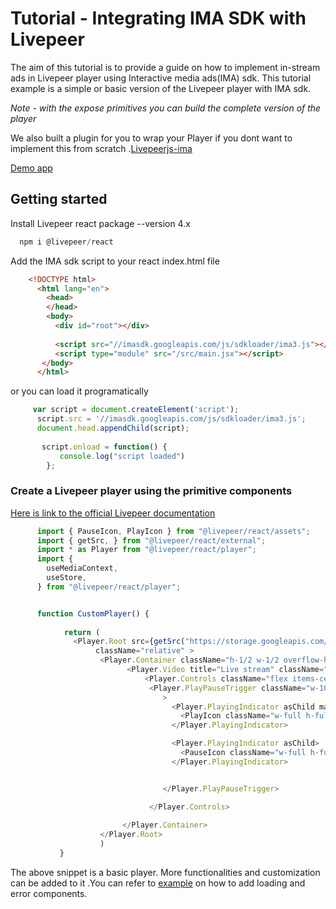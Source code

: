 # Tutorial - Integrating IMA SDK with Livepeer
The aim of this tutorial is to provide a guide on how to implement in-stream ads in Livepeer player using Interactive media ads(IMA) sdk. This tutorial example is a simple or basic version of the Livepeer player with IMA sdk.


*Note - with the expose primitives you can build the complete version of the player*

We also built a plugin for you to wrap your Player if you dont want to implement this from scratch .[Livepeerjs-ima](https://github.com/livepeer-ssai/IMA-Adwrapper-Livepeer)


[Demo app]("")


## Getting started
Install Livepeer react package --version 4.x
```js
  npm i @livepeer/react
```

Add the IMA sdk script to your react index.html file
```html
    <!DOCTYPE html>
      <html lang="en">
        <head>
        </head>
        <body>
          <div id="root"></div>
      
          <script src="//imasdk.googleapis.com/js/sdkloader/ima3.js"></script>
          <script type="module" src="/src/main.jsx"></script>
       </body>
      </html>

```

or you can load it programatically 
```js
     var script = document.createElement('script');
      script.src = '//imasdk.googleapis.com/js/sdkloader/ima3.js';
      document.head.appendChild(script);
      
       script.onload = function() {
           console.log("script loaded")
        };

```




### Create a Livepeer player using the primitive components
[Here is link to the official Livepeer documentation](https://docs.livepeer.org/sdks/react/getting-started)

```js
      import { PauseIcon, PlayIcon } from "@livepeer/react/assets";
      import { getSrc, } from "@livepeer/react/external";
      import * as Player from "@livepeer/react/player";
      import {
        useMediaContext,
        useStore,
      } from "@livepeer/react/player";


      function CustomPlayer() {
        
            return (
              <Player.Root src={getSrc("https://storage.googleapis.com/interactive-media-ads/media/android.webm")}  
                   className="relative" >
                    <Player.Container className="h-1/2 w-1/2 overflow-hidden bg-gray-950 relative">
                          <Player.Video title="Live stream" className="h-full w-full"/>
                              <Player.Controls className="flex items-center justify-center">
                               <Player.PlayPauseTrigger className="w-10 h-10 hover:scale-105 flex-shrink-0"
                                  >
                                    <Player.PlayingIndicator asChild matcher={false}>
                                      <PlayIcon className="w-full h-full text-white" />
                                    </Player.PlayingIndicator>

                                    <Player.PlayingIndicator asChild>
                                      <PauseIcon className="w-full h-full text-white" />
                                    </Player.PlayingIndicator>


                                  </Player.PlayPauseTrigger>

                               </Player.Controls>
                           
                         </Player.Container>
                    </Player.Root>
                    )
           }


```

  The above snippet is a basic player. More functionalities and customization can be added to it .You can refer to [example](https://github.com/livepeer-ssai/Livepeer--instream-ads/blob/master/src/App.jsx) on how to add loading and error components.



